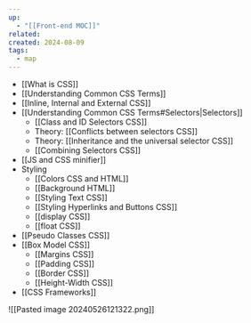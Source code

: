 ```yaml
---
up:
  - "[[Front-end MOC]]"
related: 
created: 2024-08-09
tags:
  - map
---
```


- [[What is CSS]]
- [[Understanding Common CSS Terms]]
- [[Inline, Internal and External CSS]]
- [[Understanding Common CSS Terms#Selectors|Selectors]]
	- [[Class and ID Selectors CSS]]
	- Theory: [[Conflicts between selectors CSS]]
	- Theory: [[Inheritance and the universal selector CSS]]
	- [[Combining Selectors CSS]]
- [[JS and CSS minifier]]
- Styling
	- [[Colors CSS and HTML]]
	- [[Background HTML]]
	- [[Styling Text CSS]]
	- [[Styling Hyperlinks and Buttons CSS]]
	- [[display CSS]]
	- [[float CSS]]
- [[Pseudo Classes CSS]]
- [[Box Model CSS]]
	- [[Margins CSS]]
	- [[Padding CSS]]
	- [[Border CSS]]
	- [[Height-Width CSS]]
- [[CSS Frameworks]]

![[Pasted image 20240526121322.png]]